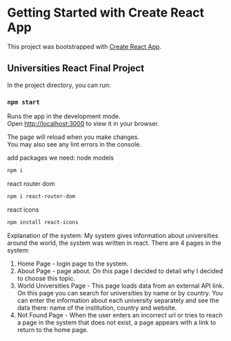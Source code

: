 # Getting Started with Create React App

This project was bootstrapped with [Create React App](https://github.com/facebook/create-react-app).

## Universities React Final Project

In the project directory, you can run:

### `npm start`

Runs the app in the development mode.\
Open [http://localhost:3000](http://localhost:3000) to view it in your browser.

The page will reload when you make changes.\
You may also see any lint errors in the console.

add packages we need:
node models

```sh
npm i
```

react router dom

```sh
npm i react-router-dom

```

react icons

```sh
npm install react-icons

```

Explanation of the system:
My system gives information about universities around the world, the system was written in react. There are 4 pages in the system:

1. Home Page - login page to the system.
2. About Page - page about. On this page I decided to detail why I decided to choose this topic.
3. World Universities Page - This page loads data from an external API link. On this page you can search for universities by name or by country. You can enter the information about each university separately and see the data there: name of the institution, country and website.
4. Not Found Page - When the user enters an incorrect url or tries to reach a page in the system that does not exist, a page appears with a link to return to the home page.
